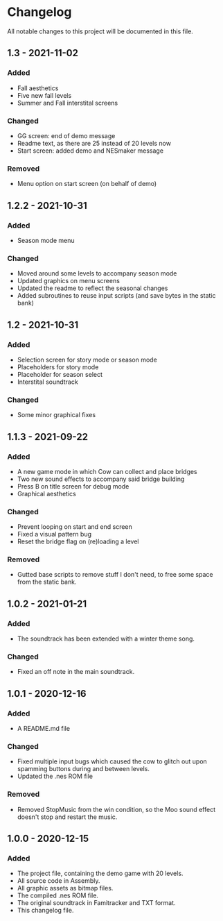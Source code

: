 # Changelog

All notable changes to this project will be documented in this file.

## 1.3 - 2021-11-02

### Added
- Fall aesthetics
- Five new fall levels
- Summer and Fall interstital screens

### Changed
- GG screen: end of demo message
- Readme text, as there are 25 instead of 20 levels now
- Start screen: added demo and NESmaker message

### Removed
- Menu option on start screen (on behalf of demo)


## 1.2.2 - 2021-10-31

### Added
- Season mode menu

### Changed
- Moved around some levels to accompany season mode
- Updated graphics on menu screens
- Updated the readme to reflect the seasonal changes
- Added subroutines to reuse input scripts (and save bytes in the static bank)

## 1.2 - 2021-10-31

### Added
- Selection screen for story mode or season mode
- Placeholders for story mode
- Placeholder for season select
- Interstital soundtrack

### Changed
- Some minor graphical fixes


## 1.1.3 - 2021-09-22

### Added
- A new game mode in which Cow can collect and place bridges
- Two new sound effects to accompany said bridge building
- Press B on title screen for debug mode
- Graphical aesthetics

### Changed
- Prevent looping on start and end screen
- Fixed a visual pattern bug
- Reset the bridge flag on (re)loading a level

### Removed
- Gutted base scripts to remove stuff I don't need, to free some
  space from the static bank.


## 1.0.2 - 2021-01-21

### Added
- The soundtrack has been extended with a winter theme song.

### Changed
- Fixed an off note in the main soundtrack.

## 1.0.1 - 2020-12-16

### Added
- A README.md file

### Changed
- Fixed multiple input bugs which caused the cow to glitch out upon
  spamming buttons during and between levels.
- Updated the .nes ROM file

### Removed
-  Removed StopMusic from the win condition, so the Moo sound effect
   doesn't stop and restart the music.

## 1.0.0 - 2020-12-15

### Added
- The project file, containing the demo game with 20 levels.
- All source code in Assembly.
- All graphic assets as bitmap files.
- The compiled .nes ROM file.
- The original soundtrack in Famitracker and TXT format.
- This changelog file.